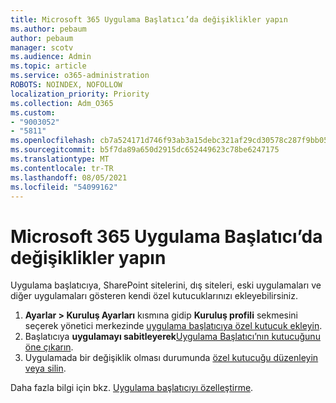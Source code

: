 ```yaml
---
title: Microsoft 365 Uygulama Başlatıcı’da değişiklikler yapın
ms.author: pebaum
author: pebaum
manager: scotv
ms.audience: Admin
ms.topic: article
ms.service: o365-administration
ROBOTS: NOINDEX, NOFOLLOW
localization_priority: Priority
ms.collection: Adm_O365
ms.custom:
- "9003052"
- "5811"
ms.openlocfilehash: cb7a524171d746f93ab3a15debc321af29cd30578c287f9bb05810491e604517
ms.sourcegitcommit: b5f7da89a650d2915dc652449623c78be6247175
ms.translationtype: MT
ms.contentlocale: tr-TR
ms.lasthandoff: 08/05/2021
ms.locfileid: "54099162"
---
```

# <a name="make-changes-to-the-microsoft-365-app-launcher"></a>Microsoft 365 Uygulama Başlatıcı’da değişiklikler yapın

Uygulama başlatıcıya, SharePoint sitelerini, dış siteleri, eski uygulamaları ve diğer uygulamaları gösteren kendi özel kutucuklarınızı ekleyebilirsiniz.

1. **Ayarlar > Kuruluş Ayarları** kısmına gidip **Kuruluş profili** sekmesini seçerek yönetici merkezinde [uygulama başlatıcıya özel kutucuk ekleyin](https://docs.microsoft.com/microsoft-365/admin/manage/customize-the-app-launcher).
2. Başlatıcıya **uygulamayı sabitleyerek**[Uygulama Başlatıcı’nın kutucuğunu öne çıkarın](https://docs.microsoft.com/microsoft-365/admin/manage/customize-the-app-launcher#promote-the-tile-to-app-launcher).
3. Uygulamada bir değişiklik olması durumunda [özel kutucuğu düzenleyin veya silin](https://docs.microsoft.com/microsoft-365/admin/manage/customize-the-app-launcher#edit-or-delete-a-custom-tile).

Daha fazla bilgi için bkz. [Uygulama başlatıcıyı özelleştirme](https://docs.microsoft.com/microsoft-365/admin/manage/customize-the-app-launcher).
